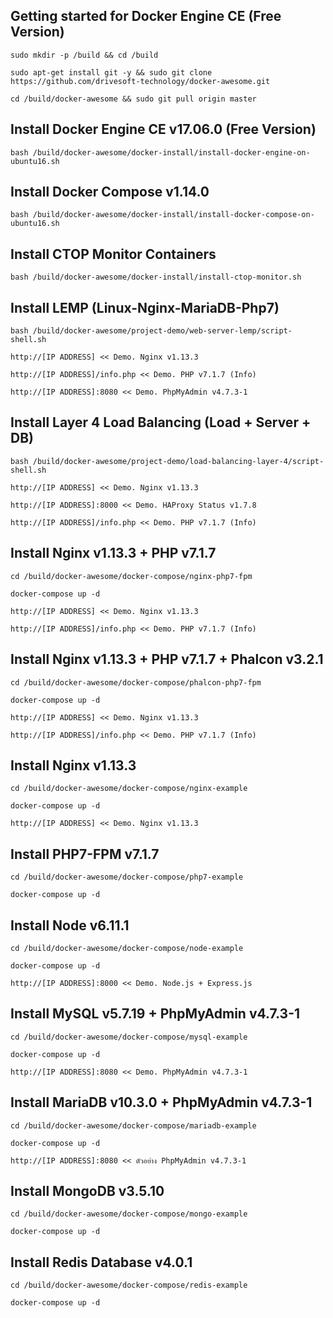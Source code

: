Getting started for Docker Engine CE (Free Version)
---------------------------------------------------

```
sudo mkdir -p /build && cd /build

sudo apt-get install git -y && sudo git clone https://github.com/drivesoft-technology/docker-awesome.git

cd /build/docker-awesome && sudo git pull origin master
```


Install Docker Engine CE v17.06.0 (Free Version)
---------------------------------------------------

```
bash /build/docker-awesome/docker-install/install-docker-engine-on-ubuntu16.sh
```


Install Docker Compose v1.14.0
---------------------------------------------------

```
bash /build/docker-awesome/docker-install/install-docker-compose-on-ubuntu16.sh
```


Install CTOP Monitor Containers
---------------------------------------------------

```
bash /build/docker-awesome/docker-install/install-ctop-monitor.sh
```


Install LEMP (Linux-Nginx-MariaDB-Php7)
---------------------------------------------------

```
bash /build/docker-awesome/project-demo/web-server-lemp/script-shell.sh
```

```
http://[IP ADDRESS] << Demo. Nginx v1.13.3

http://[IP ADDRESS]/info.php << Demo. PHP v7.1.7 (Info) 

http://[IP ADDRESS]:8080 << Demo. PhpMyAdmin v4.7.3-1
```



Install Layer 4 Load Balancing (Load + Server + DB)
---------------------------------------------------

```
bash /build/docker-awesome/project-demo/load-balancing-layer-4/script-shell.sh
```

```
http://[IP ADDRESS] << Demo. Nginx v1.13.3

http://[IP ADDRESS]:8000 << Demo. HAProxy Status v1.7.8

http://[IP ADDRESS]/info.php << Demo. PHP v7.1.7 (Info) 
```


Install Nginx v1.13.3 + PHP v7.1.7
---------------------------------------------------

```
cd /build/docker-awesome/docker-compose/nginx-php7-fpm

docker-compose up -d
```

```
http://[IP ADDRESS] << Demo. Nginx v1.13.3

http://[IP ADDRESS]/info.php << Demo. PHP v7.1.7 (Info) 
```


Install Nginx v1.13.3 + PHP v7.1.7 + Phalcon v3.2.1
---------------------------------------------------

```
cd /build/docker-awesome/docker-compose/phalcon-php7-fpm

docker-compose up -d
```

```
http://[IP ADDRESS] << Demo. Nginx v1.13.3

http://[IP ADDRESS]/info.php << Demo. PHP v7.1.7 (Info) 
```


Install Nginx v1.13.3
---------------------------------------------------

```
cd /build/docker-awesome/docker-compose/nginx-example

docker-compose up -d
```

```
http://[IP ADDRESS] << Demo. Nginx v1.13.3
```


Install PHP7-FPM v7.1.7
---------------------------------------------------

```
cd /build/docker-awesome/docker-compose/php7-example

docker-compose up -d
```


Install Node v6.11.1
---------------------------------------------------

```
cd /build/docker-awesome/docker-compose/node-example

docker-compose up -d
```

```
http://[IP ADDRESS]:8000 << Demo. Node.js + Express.js
```


Install MySQL v5.7.19 + PhpMyAdmin v4.7.3-1
---------------------------------------------------

```
cd /build/docker-awesome/docker-compose/mysql-example

docker-compose up -d
```

```
http://[IP ADDRESS]:8080 << Demo. PhpMyAdmin v4.7.3-1
```


Install MariaDB v10.3.0 + PhpMyAdmin v4.7.3-1
---------------------------------------------------

```
cd /build/docker-awesome/docker-compose/mariadb-example

docker-compose up -d
```

```
http://[IP ADDRESS]:8080 << ตัวอย่าง PhpMyAdmin v4.7.3-1
```


Install MongoDB v3.5.10
---------------------------------------------------

```
cd /build/docker-awesome/docker-compose/mongo-example

docker-compose up -d
```


Install Redis Database v4.0.1
---------------------------------------------------

```
cd /build/docker-awesome/docker-compose/redis-example

docker-compose up -d
```

